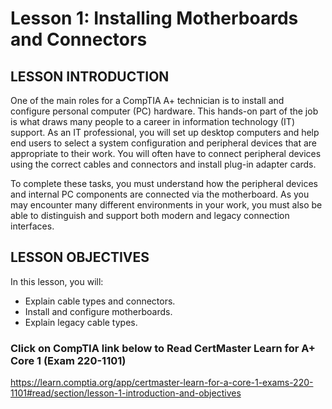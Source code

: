 # Lesson 1: Installing Motherboards and Connectors

## LESSON INTRODUCTION
One of the main roles for a CompTIA A+ technician is to install and configure personal computer (PC) hardware. This hands-on part of the job is what draws many people to a career in information technology (IT) support. As an IT professional, you will set up desktop computers and help end users to select a system configuration and peripheral devices that are appropriate to their work. You will often have to connect peripheral devices using the correct cables and connectors and install plug-in adapter cards.

To complete these tasks, you must understand how the peripheral devices and internal PC components are connected via the motherboard. As you may encounter many different environments in your work, you must also be able to distinguish and support both modern and legacy connection interfaces.

## LESSON OBJECTIVES
In this lesson, you will:
* Explain cable types and connectors.
* Install and configure motherboards.
* Explain legacy cable types.

### Click on CompTIA link below to Read CertMaster Learn for A+ Core 1 (Exam 220-1101)
https://learn.comptia.org/app/certmaster-learn-for-a-core-1-exams-220-1101#read/section/lesson-1-introduction-and-objectives
